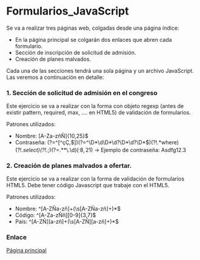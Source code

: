 # Formularios_JavaScript

Se va a realizar tres páginas web, colgadas desde una página índice:

 - En la página principal se colgarán dos enlaces que abren cada formulario. 
 - Sección de inscripción de solicitud de admisión.
 - Creación de planes malvados.
   
Cada una de las secciones tendrá una sola página y un archivo JavaScript.  Las veremos a continuación en detalle: 

### 1. Sección de solicitud de admisión en el congreso

Este ejercicio se va a realizar con la forma con objeto regexp (antes de existir pattern, required, max, .... en HTML5) de validación de formularios.

Patrones utilizados:
- Nombre: [A-Za-zñÑ]{10,25}$
- Contraseña: (?=^[^çÇ,$])(?=^\D*\d\D*\d?\D*\d?\D*$)(?!.*where)(?!.*select)(?!.*;)(?=.**\\.\d$)(^.{8,21}$) -> Ejemplo de contraseña: Asdfg12.3

### 2. Creación de planes malvados a ofertar.

Este ejercicio se va a realizar con la forma de validación de formularios HTML5. Debe tener código Javascript que trabaje con el HTML5.

Patrones utilizados:
- Nombre: ^[A-ZÑa-zñ]+(\s[A-ZÑa-zñ]+)*$
- Código: ^[A-Za-zÑñ][0-9]{3,7}$
- País: ^[A-ZÑ][a-zñ]+(\s[A-ZÑ][a-zñ]+)*$

### Enlace
[Página principal](https://maril11.github.io/Formularios_JavaScript/html/indice.html)
